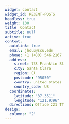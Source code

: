 ```yaml
---
widget: contact
widget_id: RECENT-POSTS
headless: true
weight: 130
title: Contact
subtitle: null
active: true
content:
  autolink: true
  email: jhou3@scu.edu
  phone: +1 (480) 546-2167
  address:
    street: 738 Franklin St 
    city: Santa Clara
    region: CA
    postcode: "95050"
    country: United States
    country_code: US
  coordinates:
    latitude: "37.3511"
    longitude: "121.9396"
  directions: Office 221 TT
design:
  columns: "2"
---
```

